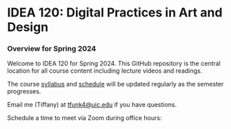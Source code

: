 # IDEA 120: Digital Practices in Art and Design


### Overview for Spring 2024

Welcome to IDEA 120 for Spring 2024. This GitHub repository is the central location for all course content including lecture videos and readings.

The course [syllabus](/SYLLABUS.md) and [schedule](/SCHEDULE.md) will be updated regularly as the semester progresses.

Email me (Tiffany) at [tfunk4@uic.edu](mailto:tfunk4@uic.edu) if you have questions.

Schedule a time to meet via Zoom during office hours:

<!-- Google Calendar Appointment Scheduling begin -->
<link href="https://calendar.google.com/calendar/scheduling-button-script.css" rel="stylesheet">
<script src="https://calendar.google.com/calendar/scheduling-button-script.js" async></script>
<script>
(function() {
  var target = document.currentScript;
  window.addEventListener('load', function() {
    calendar.schedulingButton.load({
      url: 'https://calendar.google.com/calendar/appointments/schedules/AcZssZ38Dt3_-PopOU1bEih63QcZ79rGlEToPB0qARhSococycwWGRotVemnSo7na2vmPRyhSb-h5qyI?gv=true',
      color: '#D50000',
      label: 'Book an appointment',
      target,
    });
  });
})();
</script>
<!-- end Google Calendar Appointment Scheduling -->
